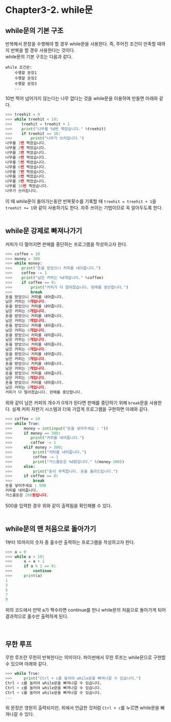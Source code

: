 # **Chapter3-2. while문**

## **while문의 기본 구조**

반복해서 문장을 수행해야 할 경우 while문을 사용한다. 즉, 주어진 조건이 만족할 때까지 반복을 할 경우 사용한다는 것이다.<br>
while문의 기본 구조는 다음과 같다.

```
while 조건문:
    수행할 문장1
    수행할 문장2
    수행할 문장3
    ...
```

10번 찍어 넘어가지 않는다는 나무 없다는 것을 while문을 이용하여 만들면 아래와 같다.

```python
>>> treehit = 0 
>>> while treehit < 10: 
>>>    treehit = treehit + 1 
>>>    print("나무를 %d번 찍었습니다." %treehit)
>>>    if treehit == 10:
>>>        print("나무가 쓰러집니다.")
나무를 1번 찍었습니다.
나무를 2번 찍었습니다.
나무를 3번 찍었습니다.
나무를 4번 찍었습니다.
나무를 5번 찍었습니다.
나무를 6번 찍었습니다.
나무를 7번 찍었습니다.
나무를 8번 찍었습니다.
나무를 9번 찍었습니다.
나무를 10번 찍었습니다.
나무가 쓰러집니다.
```   

이 때 while문이 돌아가는동안 반복횟수를 기록할 때 `treehit = treehit + 1`을 `treehit += 1`와 같이 사용하기도 한다. 자주 쓰이는 기법이므로 꼭 알아두도록 한다.<br>
<br>

## **while문 강제로 빠져나가기**

커피가 다 떨어지면 판매를 중단하는 프로그램을 작성하고자 한다.
```python
>>> coffee = 10
>>> money = 300
>>> while money:
>>>    print("돈을 받았으니 커피를 내어줍니다.")
>>>    coffee -= 1
>>>    print("남은 커피는 %d개입니다." %coffee)
>>>    if coffee == 0:
>>>        print("커피가 다 떨어졌습니다. 판매를 중단합니다.")
>>>        break
돈을 받았으니 커피를 내어줍니다.
남은 커피는 9개입니다.
돈을 받았으니 커피를 내어줍니다.
남은 커피는 8개입니다.
돈을 받았으니 커피를 내어줍니다.
남은 커피는 7개입니다.
돈을 받았으니 커피를 내어줍니다.
남은 커피는 6개입니다.
돈을 받았으니 커피를 내어줍니다.
남은 커피는 5개입니다.
돈을 받았으니 커피를 내어줍니다.
남은 커피는 4개입니다.
돈을 받았으니 커피를 내어줍니다.
남은 커피는 3개입니다.
돈을 받았으니 커피를 내어줍니다.
남은 커피는 2개입니다.
돈을 받았으니 커피를 내어줍니다.
남은 커피는 1개입니다.
돈을 받았으니 커피를 내어줍니다.
남은 커피는 0개입니다.
커피가 다 떨어졌습니다. 판매를 중단합니다.
```
위와 같이 남은 커피의 개수가 0개가 된다면 판매를 중단하기 위해 `break`문을 사용한다. 실제 커피 자판기 시스템과 더욱 가깝게 프로그램을 구현하면 아래와 같다.

```python
>>> coffee = 10
>>> while True:
>>>     money = int(input("돈을 넣어주세요 : "))
>>>     if money == 300:
>>>        print("커피를 내어줍니다.")
>>>        coffee -= 1
>>>     elif money > 300:
>>>         print("커피를 내어줍니다.")
>>>         coffee -= 1
>>>         print("거스름돈은 %d원입니다." %(money-300))
>>>     else:
>>>         print("돈이 부족합니다. 돈을 돌려드립니다.")
>>>     if coffee == 0:
>>>         break
돈을 넣어주세요 : 500
커피를 내어줍니다.
거스름돈은 200원입니다.
```
500을 입력한 경우 위와 같이 출력됨을 확인해볼 수 있다.<br>
<br>

## **while문의 맨 처음으로 돌아가기**

1부터 10까지의 숫자 중 홀수만 출력하는 프로그램을 작성하고자 한다.

```python
>>> a = 0
>>> while a < 10:
>>>     a = a + 1
>>>     if a % 2 == 0:
>>>         continue
>>>     print(a)
1
3
5
7
9
```

위의 코드에서 만약 a가 짝수라면 continue를 만나 while문의 처음으로 돌아가게 되어 결과적으로 홀수만 출력하게 된다.

<br>

## **무한 루프**

무한 루프란 무한히 반복한다는 의미이다. 파이썬에서 무한 루프는 while문으로 구현할 수 있으며 아래와 같다.

```python
>>> while True:
>>>     print("Ctrl + c를 눌러야 while문을 빠져나갈 수 있습니다.")
Ctrl + c를 눌러야 while문을 빠져나갈 수 있습니다.
Ctrl + c를 눌러야 while문을 빠져나갈 수 있습니다.
Ctrl + c를 눌러야 while문을 빠져나갈 수 있습니다.
...
```

위 문장은 영원히 출력되지만, 위에서 언급한 것처럼 `Ctrl + c`를 누르면 while문을 빠져나갈 수 있다.
